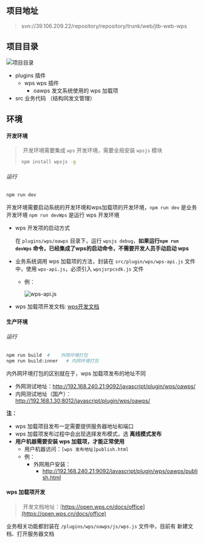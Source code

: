 ## 项目地址

> svn://39.106.209.22/repository/repository/trunk/web/jtb-web-wps

## 项目目录

![项目目录](C:\Users\admin\AppData\Roaming\Typora\typora-user-images\image-20200825125537974.png)

- plugins    插件
    - wps wps 插件
        - oawps 发文系统使用的 wps 加载项
- src  业务代码 （结构同发文管理）

## 环境

#### 开发环境

> ​	开发环境需要集成 `wps` 开发环境，需要全局安装 `wpsjs` 模块
>
> ```bash
> npm install wpsjs -g
> ```

###### 运行

```bash
npm run dev
```

开发环境需要启动系统的开发环境和wps加载项的开发环境，`npm run dev`  是业务开发环境 `npm run devWps` 是运行 wps 开发环境

- wps 开发项的启动方式

    在 `plugins/wps/oawps` 目录下，运行 `wpsjs debug`，**如果运行`npm run devWps` 命令，已经集成了wps的启动命令，不需要开发人员手动启动 wps**

- 业务系统调用 wps 加载项的方法，封装在 `src/plugin/wps/wps-api.js` 文件中，使用 `wps-api.js`，必须引入 `wpsjsrpcsdk.js` 文件

    - 例：

        ![wps-api.js](https://raw.githubusercontent.com/wukang0718/mdImage/master/images/202008/25/130906-232759.png?token=AKCNZH63BHA5O6UGPHZGX6K7ISOTA)

- wps 加载项开发文档: [wps开发文档](https://open.wps.cn/docs/office)

#### 生产环境

###### 运行

```bash
npm run build  #	外网环境打包
npm run build:inner   #	内网环境打包
```

内外网环境打包的区别就在于，wps 加载项发布的地址不同

- 外网测试地址：http://192.168.240.21:9092/javascript/plugin/wps/oawps/
- 内网测试地址（国产）：http://192.168.1.30:8012/javascript/plugin/wps/oawps/

**注：**

- wps 加载项目发布一定需要提供服务器地址和端口
- wps 加载项发布过程中会出现选择发布模式，选 **离线模式发布**
- **用户机器需要安装 wps 加载项，才能正常使用**
    - 用户机器访问：`[wps 发布地址]publish.html`
    - 例：
        - 外网用户安装：
            - http://192.168.240.21:9092/javascript/plugin/wps/oawps/publish.html

#### wps 加载项开发

> ​	开发文档地址：[https://open.wps.cn/docs/office](https://open.wps.cn/docs/office)

业务相关功能都封装在 `/plugins/wps/oawps/js/wps.js` 文件中，目前有 新建文档、打开服务器文档